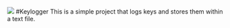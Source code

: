<img src="http://pasteiton.me/assets/keylogger-logo"/>
#Keylogger
This is a simple project that logs keys and stores them within a text file.


